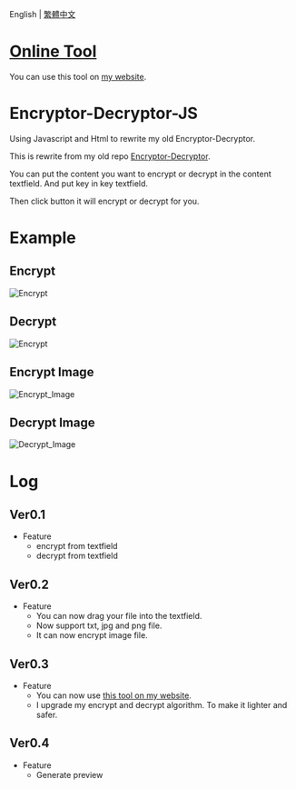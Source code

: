 English | [繁體中文](README_TCH.md)

# [Online Tool](https://jingshing.com/encrypt_decrypt/)
You can use this tool on [my website](https://jingshing.com/encrypt_decrypt/).

# Encryptor-Decryptor-JS
Using Javascript and Html to rewrite my old Encryptor-Decryptor.

This is rewrite from my old repo [Encryptor-Decryptor](https://github.com/JingShing/Encryptor-Decryptor).

You can put the content you want to encrypt or decrypt in the content textfield. And put key in key textfield.

Then click button it will encrypt or decrypt for you.

# Example
## Encrypt
![Encrypt](image/encrypt.png)
## Decrypt
![Encrypt](image/decrypt.png)

## Encrypt Image
![Encrypt_Image](image/encrypt_image.png)
## Decrypt Image
![Decrypt_Image](image/decrypt_image.png)

# Log
## Ver0.1
* Feature
  * encrypt from textfield
  * decrypt from textfield
## Ver0.2
* Feature
  * You can now drag your file into the textfield.
  * Now support txt, jpg and png file.
  * It can now encrypt image file.
## Ver0.3
* Feature
  * You can now use [this tool on my website](https://jingshing.com/encrypt_decrypt/).
  * I upgrade my encrypt and decrypt algorithm. To make it lighter and safer.
## Ver0.4
* Feature
  * Generate preview
